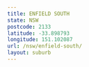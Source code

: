 ```yaml
---
title: ENFIELD SOUTH
state: NSW
postcode: 2133
latitude: -33.898793
longitude: 151.102087
url: /nsw/enfield-south/
layout: suburb
---
```

